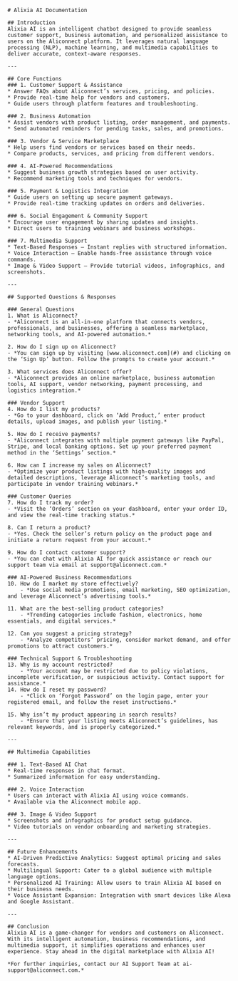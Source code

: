     # Alixia AI Documentation

    ## Introduction
    Alixia AI is an intelligent chatbot designed to provide seamless customer support, business automation, and personalized assistance to users on the Aliconnect platform. It leverages natural language processing (NLP), machine learning, and multimedia capabilities to deliver accurate, context-aware responses.

    ---

    ## Core Functions
    ### 1. Customer Support & Assistance
    * Answer FAQs about Aliconnect’s services, pricing, and policies.
    * Provide real-time help for vendors and customers.
    * Guide users through platform features and troubleshooting.

    ### 2. Business Automation
    * Assist vendors with product listing, order management, and payments.
    * Send automated reminders for pending tasks, sales, and promotions.

    ### 3. Vendor & Service Marketplace
    * Help users find vendors or services based on their needs.
    * Compare products, services, and pricing from different vendors.

    ### 4. AI-Powered Recommendations
    * Suggest business growth strategies based on user activity.
    * Recommend marketing tools and techniques for vendors.

    ### 5. Payment & Logistics Integration
    * Guide users on setting up secure payment gateways.
    * Provide real-time tracking updates on orders and deliveries.

    ### 6. Social Engagement & Community Support
    * Encourage user engagement by sharing updates and insights.
    * Direct users to training webinars and business workshops.

    ### 7. Multimedia Support
    * Text-Based Responses – Instant replies with structured information.
    * Voice Interaction – Enable hands-free assistance through voice commands.
    * Image & Video Support – Provide tutorial videos, infographics, and screenshots.

    ---

    ## Supported Questions & Responses

    ### General Questions
    1. What is Aliconnect?
    - *Aliconnect is an all-in-one platform that connects vendors, professionals, and businesses, offering a seamless marketplace, networking tools, and AI-powered automation.*

    2. How do I sign up on Aliconnect?
    - *You can sign up by visiting [www.aliconnect.com](#) and clicking on the ‘Sign Up’ button. Follow the prompts to create your account.*

    3. What services does Aliconnect offer?
    - *Aliconnect provides an online marketplace, business automation tools, AI support, vendor networking, payment processing, and logistics integration.*

    ### Vendor Support
    4. How do I list my products?
    - *Go to your dashboard, click on ‘Add Product,’ enter product details, upload images, and publish your listing.*

    5. How do I receive payments?
    - *Aliconnect integrates with multiple payment gateways like PayPal, Stripe, and local banking options. Set up your preferred payment method in the ‘Settings’ section.*

    6. How can I increase my sales on Aliconnect?
    - *Optimize your product listings with high-quality images and detailed descriptions, leverage Aliconnect’s marketing tools, and participate in vendor training webinars.*

    ### Customer Queries
    7. How do I track my order?
    - *Visit the ‘Orders’ section on your dashboard, enter your order ID, and view the real-time tracking status.*

    8. Can I return a product?
    - *Yes. Check the seller’s return policy on the product page and initiate a return request from your account.*

    9. How do I contact customer support?
    - *You can chat with Alixia AI for quick assistance or reach our support team via email at support@aliconnect.com.*

    ### AI-Powered Business Recommendations
    10. How do I market my store effectively?
        - *Use social media promotions, email marketing, SEO optimization, and leverage Aliconnect’s advertising tools.*

    11. What are the best-selling product categories?
        - *Trending categories include fashion, electronics, home essentials, and digital services.*

    12. Can you suggest a pricing strategy?
        - *Analyze competitors’ pricing, consider market demand, and offer promotions to attract customers.*

    ### Technical Support & Troubleshooting
    13. Why is my account restricted?
        - *Your account may be restricted due to policy violations, incomplete verification, or suspicious activity. Contact support for assistance.*
    14. How do I reset my password?
        - *Click on ‘Forgot Password’ on the login page, enter your registered email, and follow the reset instructions.*

    15. Why isn’t my product appearing in search results?
        - *Ensure that your listing meets Aliconnect’s guidelines, has relevant keywords, and is properly categorized.*

    ---

    ## Multimedia Capabilities

    ### 1. Text-Based AI Chat
    * Real-time responses in chat format.
    * Summarized information for easy understanding.

    ### 2. Voice Interaction
    * Users can interact with Alixia AI using voice commands.
    * Available via the Aliconnect mobile app.

    ### 3. Image & Video Support
    * Screenshots and infographics for product setup guidance.
    * Video tutorials on vendor onboarding and marketing strategies.

    ---

    ## Future Enhancements
    * AI-Driven Predictive Analytics: Suggest optimal pricing and sales forecasts.
    * Multilingual Support: Cater to a global audience with multiple language options.
    * Personalized AI Training: Allow users to train Alixia AI based on their business needs.
    * Voice Assistant Expansion: Integration with smart devices like Alexa and Google Assistant.

    ---

    ## Conclusion
    Alixia AI is a game-changer for vendors and customers on Aliconnect. With its intelligent automation, business recommendations, and multimedia support, it simplifies operations and enhances user experience. Stay ahead in the digital marketplace with Alixia AI!

    *For further inquiries, contact our AI Support Team at ai-support@aliconnect.com.*
